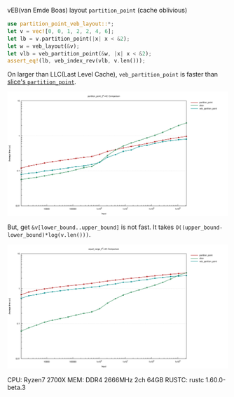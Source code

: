 vEB(van Emde Boas) layout `partition_point` (cache oblivious)

```rust
use partition_point_veb_layout::*;
let v = vec![0, 0, 1, 2, 2, 4, 6];
let lb = v.partition_point(|x| x < &2);
let w = veb_layout(&v);
let vlb = veb_partition_point(&w, |x| x < &2);
assert_eq!(lb, veb_index_rev(vlb, v.len()));
```

On larger than LLC(Last Level Cache), `veb_partition_point` is faster than [slice's `partition_point`](https://doc.rust-lang.org/std/primitive.slice.html#method.partition_point).

![lower_bound](image/lower_bound.svg)

But, get `&v[lower_bound..upper_bound]` is not fast. It takes `O((upper_bound-lower_bound)*log(v.len()))`.

![equal_range](image/equal_range.svg)

CPU: Ryzen7 2700X
MEM: DDR4 2666MHz 2ch 64GB
RUSTC: rustc 1.60.0-beta.3
